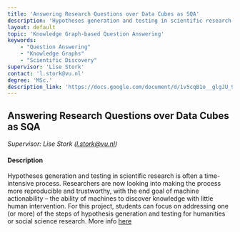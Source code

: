 ```yaml
---
title: 'Answering Research Questions over Data Cubes as SQA'
description: 'Hypotheses generation and testing in scientific research is often a time-intensive process. This project revolves around making the process more reproducible and trustworthy, with the end goal of machine actionability – the ability of machines to discover knowledge with little human intervention. '
layout: default
topic: 'Knowledge Graph-based Question Answering'
keywords:
    - "Question Answering"
    - "Knowledge Graphs"
    - "Scientific Discovery"
supervisor: 'Lise Stork'
contact: 'l.stork@vu.nl'
degree: 'MSc.'
description_link: 'https://docs.google.com/document/d/1v5cqB1o__glgJU_9HbvyGVfIQrhfggiZSq3DLffOx2k/edit'
---
```


## Answering Research Questions over Data Cubes as SQA
*Supervisor: Lise Stork (l.stork@vu.nl)*

#### Description
Hypotheses generation and testing in scientific research is often a time-intensive process. 
Researchers are now looking into making the process more reproducible and trustworthy, with the end goal of machine actionability – 
the ability of machines to discover knowledge with little human intervention.
For this project, students can focus on addressing one (or more) of the steps of hypothesis generation and testing for humanities or social science research. 
More info [here](https://docs.google.com/document/d/1v5cqB1o__glgJU_9HbvyGVfIQrhfggiZSq3DLffOx2k/edit)
